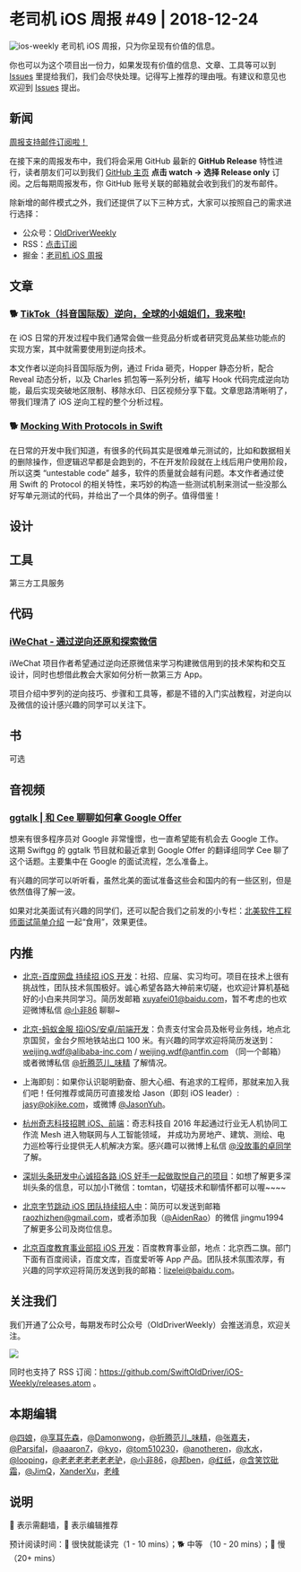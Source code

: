 # 老司机 iOS 周报 #49 | 2018-12-24

![ios-weekly](https://github.com/SwiftOldDriver/iOS-Weekly/blob/master/assets/ios-weekly.png?raw=true)
老司机 iOS 周报，只为你呈现有价值的信息。

你也可以为这个项目出一份力，如果发现有价值的信息、文章、工具等可以到 [Issues](https://github.com/SwiftOldDriver/iOS-Weekly/issues) 里提给我们，我们会尽快处理。记得写上推荐的理由哦。有建议和意见也欢迎到 [Issues](https://github.com/SwiftOldDriver/iOS-Weekly/issues) 提出。

## 新闻

[周报支持邮件订阅啦！](https://github.com/SwiftOldDriver/iOS-Weekly#订阅周报)

在接下来的周报发布中，我们将会采用 GitHub 最新的 **GitHub Release** 特性进行，读者朋友们可以到我们 [GitHub 主页](https://github.com/SwiftOldDriver/iOS-Weekly#订阅周报) **点击 watch -> 选择 Release only**  订阅。之后每期周报发布，你 GitHub 账号关联的邮箱就会收到我们的发布邮件。

除新增的邮件模式之外，我们还提供了以下三种方式，大家可以按照自己的需求进行选择：

- 公众号：[OldDriverWeekly](https://github.com/SwiftOldDriver/iOS-Weekly/raw/master/assets/qrcode_for_wechat.jpg)
- RSS：[点击订阅](https://github.com/SwiftOldDriver/iOS-Weekly/releases.atom)
- 掘金：[老司机 iOS 周报](https://juejin.im/user/5a52075e6fb9a01c9d31b107/posts)

## 文章

### 🐕 [TikTok（抖音国际版）逆向，全球的小姐姐们，我来啦!](https://juejin.im/post/5c19a38ae51d453e0a209256?utm_source=gold_browser_extension)

在 iOS 日常的开发过程中我们通常会做一些竞品分析或者研究竞品某些功能点的实现方案，其中就需要使用到逆向技术。

本文作者以逆向抖音国际版为例，通过 Frida 砸壳，Hopper 静态分析，配合 Reveal 动态分析，以及 Charles 抓包等一系列分析，编写 Hook 代码完成逆向功能，最后实现突破地区限制、移除水印、日区视频分享下载。文章思路清晰明了，带我们理清了 iOS 逆向工程的整个分析过程。

### 🐕 [Mocking With Protocols in Swift](https://www.bignerdranch.com/blog/mocking-with-protocols-in-swift/)

在日常的开发中我们知道，有很多的代码其实是很难单元测试的，比如和数据相关的删除操作，但逻辑迟早都是会跑到的，不在开发阶段就在上线后用户使用阶段，所以这类 “untestable code” 越多，软件的质量就会越有问题。本文作者通过使用 Swift 的 Protocol 的相关特性，来巧妙的构造一些测试机制来测试一些没那么好写单元测试的代码，并给出了一个具体的例子。值得借鉴！

## 设计

## 工具

第三方工具服务

## 代码

### [iWeChat - 通过逆向还原和探索微信](https://github.com/lefex/iWeChat)

iWeChat 项目作者希望通过逆向还原微信来学习构建微信用到的技术架构和交互设计，同时也想借此教会大家如何分析一款第三方 App。

项目介绍中罗列的逆向技巧、步骤和工具等，都是不错的入门实战教程，对逆向以及微信的设计感兴趣的同学可以关注下。

## 书

可选

## 音视频

### [ggtalk | 和 Cee 聊聊如何拿 Google Offer](https://github.com/SwiftOldDriver/iOS-Weekly/issues/997)

想来有很多程序员对 Google 非常憧憬，也一直希望能有机会去 Google 工作。 这期 Swiftgg 的 ggtalk 节目就和最近拿到 Google Offer 的翻译组同学 Cee 聊了这个话题。主要集中在 Google 的面试流程，怎么准备上。

有兴趣的同学可以听听看，虽然北美的面试准备这些会和国内的有一些区别，但是依然值得了解一波。

如果对北美面试有兴趣的同学们，还可以配合我们之前发的小专栏：[北美软件工程师面试简单介绍](https://xiaozhuanlan.com/topic/4263189057) 一起“食用”，效果更佳。

## 内推

- [北京-百度网盘 持续招 iOS 开发](https://talent.baidu.com/external/baidu/index.html#/jobDetail/2/102507)：社招、应届、实习均可。项目在技术上很有挑战性，团队技术氛围极好。诚心希望各路大神前来切磋，也欢迎计算机基础好的小白来共同学习。简历发邮箱 xuyafei01@baidu.com，暂不考虑的也欢迎微博私信 [@小非86](https://weibo.com/xuyafei86) 聊聊~

- [北京-蚂蚁金服 招iOS/安卓/前端开发](https://job.alibaba.com/zhaopin/position_detail.htm?trace=qrcode_share&positionCode=GP031268&from=timeline&isappinstalled=0)：负责支付宝会员及帐号业务线，地点北京国贸，金台夕照地铁站出口 100 米。有兴趣的同学欢迎将简历发送到：weijing.wdf@alibaba-inc.com / weijing.wdf@antfin.com （同一个邮箱）或者微博私信 [@折腾范儿_味精](https://weibo.com/agvicking) 了解情况。

- 上海即刻：如果你认识聪明勤奋、胆大心细、有追求的工程师，那就来加入我们吧！任何推荐或简历可直接发给 Jason（即刻 iOS leader）: jasy@okjike.com，或微博 [@JasonYuh](https://weibo.com/jasonyuh)。

- [杭州奇志科技招聘 iOS、前端](https://www.lagou.com/gongsi/34872.html)：奇志科技自 2016 年起通过行业无人机协同工作流 Mesh 进入物联网与人工智能领域， 并成功为房地产、建筑、测绘、电力巡检等行业提供无人机解决方案。感兴趣可以微博上私信 [@没故事的卓同学](https://weibo.com/u/1926303682) 了解。

- [深圳头条研发中心诚招各路 iOS 好手一起做取悦自己的项目](https://job.toutiao.com/2018/spring_referral/?token=alPR8WCv8nnnc5QqtsyKjw%3D%3D&key=MTY1MDMsMTg0MTQsMjA1MjAsMTk1NjEsMTU2ODksMTc0ODk%3D)：如想了解更多深圳头条的信息，可以加小T微信：tomtan，切磋技术和聊情怀都可以喔~~~~

- [北京字节跳动 iOS 团队持续招人中](https://job.toutiao.com/society)：简历可以发送到邮箱 raozhizhen@gmail.com，或者添加我（[@AidenRao](https://weibo.com/AidenRao)）的微信 jingmu1994 了解更多公司及岗位信息。

- [北京百度教育事业部招 iOS 开发](https://www.baidu.com/s?wd=百度)：百度教育事业部，地点：北京西二旗。部门下面有百度阅读，百度文库，百度爱听等 App 产品。团队技术氛围浓厚，有兴趣的同学欢迎将简历发送到我的邮箱：lizelei@baidu.com。

## 关注我们

我们开通了公众号，每期发布时公众号（OldDriverWeekly）会推送消息，欢迎关注。

![](https://github.com/SwiftOldDriver/iOS-Weekly/blob/master/assets/qrcode_for_wechat.jpg?raw=true)

同时也支持了 RSS 订阅：https://github.com/SwiftOldDriver/iOS-Weekly/releases.atom 。

## 本期编辑

[@四娘](https://kemchenj.github.io)，[@享耳先森](https://github.com/iblacksun)，[@Damonwong](https://weibo.com/damonone)，[@折腾范儿_味精](http://weibo.com/agvicking)，[@张嘉夫](https://weibo.com/2949394297)，[@Parsifal](https://weibo.com/parsifalchang)，[@aaaron7](https://weibo.com/aaaron7)，[@kyo](https://github.com/KyoLi)，[@tom510230](https://xiaozhuanlan.com/u/6682065345)，[@anotheren](https://anotheren.com)，[@水水](https://www.xuyanlan.com)，[@looping](https://github.com/looping)，[@老老老老老老老驴](https://weibo.com/u/6090610445)，[@小非86](https://weibo.com/xuyafei86)，[@邦ben](http://weibo.com/linwenbang)，[@红纸](https://github.com/nianran)，[@含笑饮砒霜](http://chinafish.news)，[@JimQ](https://github.com/waz0820)，[XanderXu](https://github.com/XanderXu)，[老峰](https://github.com/GesanTung)

## 说明

🚧 表示需翻墙，🌟 表示编辑推荐

预计阅读时间：🐎 很快就能读完（1 - 10 mins）；🐕 中等 （10 - 20 mins）；🐢 慢（20+ mins）

